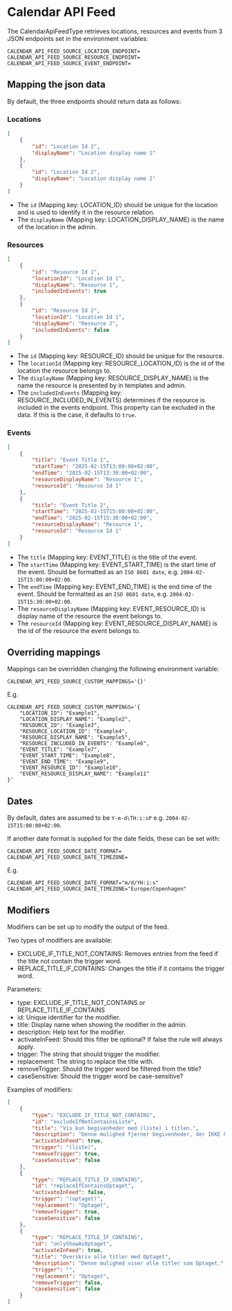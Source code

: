 # Calendar API Feed

The CalendarApiFeedType retrieves locations, resources and events from 3 JSON endpoints
set in the environment variables:

```dotenv
CALENDAR_API_FEED_SOURCE_LOCATION_ENDPOINT=
CALENDAR_API_FEED_SOURCE_RESOURCE_ENDPOINT=
CALENDAR_API_FEED_SOURCE_EVENT_ENDPOINT=
```

## Mapping the json data

By default, the three endpoints should return data as follows:

### Locations

```json
[
    {
        "id": "Location Id 2",
        "displayName": "Location display name 1"
    },
    {
        "id": "Location Id 2",
        "displayName": "Location display name 2"
    }
]
```

* The `id` (Mapping key: LOCATION_ID) should be unique for the location and is used to identify it in the resource relation.
* The `displayName` (Mapping key: LOCATION_DISPLAY_NAME) is the name of the location in the admin.

### Resources

```json
[
    {
        "id": "Resource Id 1",
        "locationId": "Location Id 1",
        "displayName": "Resource 1",
        "includedInEvents": true
    },
    {
        "id": "Resource Id 2",
        "locationId": "Location Id 1",
        "displayName": "Resource 2",
        "includedInEvents": false
    }
]
```

* The `id` (Mapping key: RESOURCE_ID) should be unique for the resource.
* The `locationId` (Mapping key: RESOURCE_LOCATION_ID) is the id of the location the resource belongs to.
* The `displayName` (Mapping key: RESOURCE_DISPLAY_NAME) is the name the resource is presented by in templates and admin.
* The `includedInEvents` (Mapping key: RESOURCE_INCLUDED_IN_EVENTS) determines if the resource is included in the events endpoint.
  This property can be excluded in the data. If this is the case, it defaults to `true`.

### Events

```json
[
    {
        "title": "Event Title 1",
        "startTime": "2025-02-15T13:00:00+02:00",
        "endTime": "2025-02-15T13:30:00+02:00",
        "resourceDisplayName": "Resource 1",
        "resourceId": "Resource Id 1"
    },
    {
        "title": "Event Title 2",
        "startTime": "2025-02-15T15:00:00+02:00",
        "endTime": "2025-02-15T15:30:00+02:00",
        "resourceDisplayName": "Resource 1",
        "resourceId": "Resource Id 1"
    }
]
```

* The `title` (Mapping key: EVENT_TITLE) is the title of the event.
* The `startTime` (Mapping key: EVENT_START_TIME) is the start time of the event. Should be formatted as an `ISO 8601 date`, e.g. `2004-02-15T15:00:00+02:00`.
* The `endTime` (Mapping key: EVENT_END_TIME) is the end time of the event. Should be formatted as an `ISO 8601 date`, e.g. `2004-02-15T15:30:00+02:00`.
* The `resourceDisplayName` (Mapping key: EVENT_RESOURCE_ID) is display name of the resource the event belongs to.
* The `resourceId` (Mapping key: EVENT_RESOURCE_DISPLAY_NAME) is the id of the resource the event belongs to.

## Overriding mappings

Mappings can be overridden changing the following environment variable:

```dotenv
CALENDAR_API_FEED_SOURCE_CUSTOM_MAPPINGS='{}'
```

E.g.

```dotenv
CALENDAR_API_FEED_SOURCE_CUSTOM_MAPPINGS='{
    "LOCATION_ID": "Example1",
    "LOCATION_DISPLAY_NAME": "Example2",
    "RESOURCE_ID": "Example3",
    "RESOURCE_LOCATION_ID": "Example4",
    "RESOURCE_DISPLAY_NAME": "Example5",
    "RESOURCE_INCLUDED_IN_EVENTS": "Example6",
    "EVENT_TITLE": "Example7",
    "EVENT_START_TIME": "Example8",
    "EVENT_END_TIME": "Example9",
    "EVENT_RESOURCE_ID": "Example10",
    "EVENT_RESOURCE_DISPLAY_NAME": "Example11"
}'
```

## Dates

By default, dates are assumed to be `Y-m-d\TH:i:sP` e.g. `2004-02-15T15:00:00+02:00`.

If another date format is supplied for the date fields, these can be set with:

```dotenv
CALENDAR_API_FEED_SOURCE_DATE_FORMAT=
CALENDAR_API_FEED_SOURCE_DATE_TIMEZONE=
```

E.g.

```dotenv
CALENDAR_API_FEED_SOURCE_DATE_FORMAT="m/d/YH:i:s"
CALENDAR_API_FEED_SOURCE_DATE_TIMEZONE="Europe/Copenhagen"
```

## Modifiers

Modifiers can be set up to modify the output of the feed.

Two types of modifiers are available:

* EXCLUDE_IF_TITLE_NOT_CONTAINS: Removes entries from the feed if the title not contain the trigger word.
* REPLACE_TITLE_IF_CONTAINS: Changes the title if it contains the trigger word.

Parameters:

* type: EXCLUDE_IF_TITLE_NOT_CONTAINS or REPLACE_TITLE_IF_CONTAINS
* id: Unique identifier for the modifier.
* title: Display name when showing the modifier in the admin.
* description: Help text for the modifier.
* activateInFeed: Should this filter be optional? If false the rule will always apply.
* trigger: The string that should trigger the modifier.
* replacement: The string to replace the title with.
* removeTrigger: Should the trigger word be filtered from the title?
* caseSensitive: Should the trigger word be case-sensitive?

Examples of modifiers:

```json
[
    {
        "type": "EXCLUDE_IF_TITLE_NOT_CONTAINS",
        "id": "excludeIfNotContainsListe",
        "title": "Vis kun begivenheder med (liste) i titlen.",
        "description": "Denne mulighed fjerner begivenheder, der IKKE har (liste) i titlen. Den fjerner også (liste) fra titlen.",
        "activateInFeed": true,
        "trigger": "(liste)",
        "removeTrigger": true,
        "caseSensitive": false
    },
    {
        "type": "REPLACE_TITLE_IF_CONTAINS",
        "id": "replaceIfContainsOptaget",
        "activateInFeed": false,
        "trigger": "(optaget)",
        "replacement": "Optaget",
        "removeTrigger": true,
        "caseSensitive": false
    },
    {
        "type": "REPLACE_TITLE_IF_CONTAINS",
        "id": "onlyShowAsOptaget",
        "activateInFeed": true,
        "title": "Overskriv alle titler med Optaget",
        "description": "Denne mulighed viser alle titler som Optaget.",
        "trigger": "",
        "replacement": "Optaget",
        "removeTrigger": false,
        "caseSensitive": false
    }
]
```
